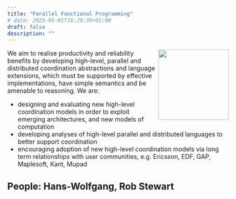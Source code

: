 ```yaml
---
title: "Parallel Functional Programming"
# date: 2023-05-01T16:29:39+01:00
draft: false
description: ""
---
```


<img style="float: right; height:10rem" src="https://global-uploads.webflow.com/6047a9e35e5dc54ac86ddd90/63064c5652d40eda2eb7a838_33ac2334.png ">

We aim to realise productivity and reliability benefits by developing high-level, parallel and distributed coordination abstractions and language extensions, which must be supported by effective implementations, have simple semantics and be amenable to reasoning. We are:

- designing and evaluating new high-level coordination models in order to exploit emerging architectures, and new models of computation
- developing analyses of high-level parallel and distributed languages to better support coordination
- encouraging adoption of new high-level coordination models via long term relationships with user communities, e.g. Ericsson, EDF, GAP, Maplesoft, Kant, Mupad

## People: Hans-Wolfgang, Rob Stewart

